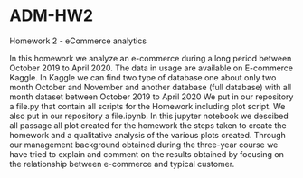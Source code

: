 # ADM-HW2

Homework 2 - eCommerce analytics

In this homework we analyze an e-commerce during a long period between October 2019 to April 2020. The data in usage are available on E-commerce Kaggle. In Kaggle we can find two type of database one about only two month October and November and another database (full database) with all month dataset between October 2019 to April 2020 We put in our repository a file.py that contain all scripts for the Homework including plot script. We also put in our repository a file.ipynb. In this jupyter notebook we descibed all passage all plot created for the homework the steps taken to create the homework and a qualitative analysis of the various plots created. Through our management background obtained during the three-year course we have tried to explain and comment on the results obtained by focusing on the relationship between e-commerce and typical customer.
